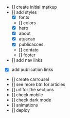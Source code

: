 - [] create initial markup
- [] add styles
  - [x] fonts
  - [] colors
  - [x] hero
  - [x] about
  - [x] atuacao
  - [x] publicacoes
  - [] contato
  - [] footer
- [] add nav links
- [x] add publication links
- [] create carrousel
- [] see more btn for articles
- [] url for the sections
- [] check mobile
- [] check dark mode
- [] animations
- [] deploy

